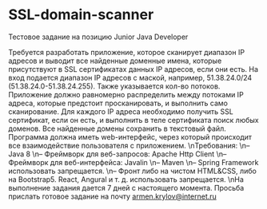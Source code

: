 # SSL-domain-scanner
  Тестовое задание на позицию Junior Java Developer

  Требуется разработать приложение, которое сканирует диапазон IP адресов и выводит все найденные доменные имена, которые присутствуют в SSL сертификатах данных IP адресов, если они есть.
  На вход подается диапазон IP адресов с маской, например, 51.38.24.0/24 (51.38.24.0-51.38.24.255). Также указывается кол-во потоков. Приложение должно равномерно распределить между потоками IP адреса, которые предстоит просканировать, и выполнить само сканирование. Для каждого IP адреса необходимо получить SSL сертификат, если он есть, и выполнить в теле сертификата поиск любых доменов. Все найденные домены сохранить в текстовый файл. Программа должна иметь web-интерфейс, через который происходит все взаимодействие пользователя с приложением.
  \nТребования:
 \n– Java 8
 \n– Фреймворк для веб-запросов: Apache Http Client
 \n– Фреймворк для веб-интерфейса: Javalin
 \n– Maven
 \n– Spring Framework использовать запрещается.
 \n– Фронт либо на чистом HTML&CSS, либо на Bootstrap5. React, Angural и т. д. использовать запрещается.
 \nНа выполнение задания дается 7 дней с настоящего момента. Просьба прислать готовое задание на почту armen.krylov@internet.ru
